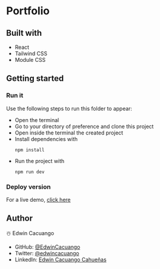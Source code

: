 # Portfolio
## Built with
- React
- Tailwind CSS
- Module CSS

## Getting started
### Run it
Use the following steps to run this folder to appear:
- Open the terminal 
- Go to your directory of preference and clone this project
- Open inside the terminal the created project
- Install dependencies with 
    ~~~
    npm install
    ~~~
- Run the project with 
    ~~~
    npm run dev
    ~~~

### Deploy version
For a live demo, [click here](https://playground-ecru-ten.vercel.app) 

## Author
☃️ Edwin Cacuango
- GitHub: [@EdwinCacuango](https://github.com/EdwinCacuango)
- Twitter: [@edwincacuango](https://twitter.com/edwincacuango)
- LinkedIn: [Edwin Cacuango Cahueñas](https://www.linkedin.com/in/edwin-cacuango-cahuenas/)
